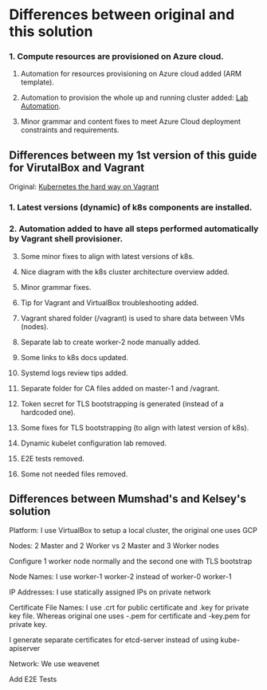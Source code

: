 # Differences between original and this solution

### 1. Compute resources are provisioned on Azure cloud.

1. Automation for resources provisioning on Azure cloud added (ARM template).

2. Automation to provision the whole up and running cluster added: [Lab Automation](./docs/16-lab-automation.md).

3. Minor grammar and content fixes to meet Azure Cloud deployment constraints and requirements.


## Differences between my 1st version of this guide for VirutalBox and Vagrant
Original: [Kubernetes the hard way on Vagrant](https://github.com/mmumshad/kubernetes-the-hard-way)

### 1. Latest versions (dynamic) of k8s components are installed.

### 2. Automation added to have all steps performed automatically by Vagrant shell provisioner.

3. Some minor fixes to align with latest versions of k8s.

4. Nice diagram with the k8s cluster architecture overview added.

5. Minor grammar fixes.

6. Tip for Vagrant and VirtualBox troubleshooting added.

7. Vagrant shared folder (/vagrant) is used to share data between VMs (nodes).

8. Separate lab to create worker-2 node manually added.

9. Some links to k8s docs updated.

10. Systemd logs review tips added.

11. Separate folder for CA files added on master-1 and /vagrant.

12. Token secret for TLS bootstrapping is generated (instead of a hardcoded one).

13. Some fixes for TLS bootstrapping (to align with latest version of k8s).

14. Dynamic kubelet configuration lab removed.
14. E2E tests removed.
16. Some not needed files removed.


## Differences between Mumshad's and Kelsey's solution

Platform: I use VirtualBox to setup a local cluster, the original one uses GCP

Nodes: 2 Master and 2 Worker vs 2 Master and 3 Worker nodes

Configure 1 worker node normally
and the second one with TLS bootstrap

Node Names: I use worker-1 worker-2 instead of worker-0 worker-1

IP Addresses: I use statically assigned IPs on private network

Certificate File Names: I use <name>.crt for public certificate and <name>.key for private key file. Whereas original one uses <name>-.pem for certificate and <name>-key.pem for private key.

I generate separate certificates for etcd-server instead of using kube-apiserver

Network:
We use weavenet

Add E2E Tests
